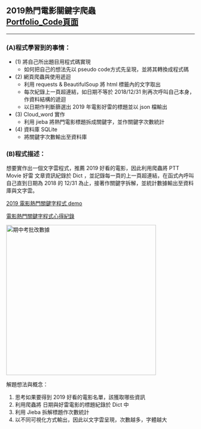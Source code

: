 ## 2019熱門電影關鍵字爬蟲  <br/>[Portfolio_Code頁面](https://huangjamison.github.io/Portfolio_Code/)
---
### (A)程式學習到的事情：
* (1) 將自己所出題目用程式碼實現
    * 如何把自己的想法先以 pseudo code方式先呈現，並將其轉換成程式碼
* (2) 網頁爬蟲與使用遞迴
  * 利用 requests & BeautifulSoup 將 html 標籤內的文字取出
  * 每次紀錄上一頁超連結，如日期不等於 2018/12/31 則再次呼叫自己本身，作資料結構的遞迴
  * 以日期作判斷篩選出 2019 年電影好雷的標題並以 json 檔輸出
* (3) Cloud_word 實作
  * 利用 jieba 將熱門電影標題拆成關鍵字，並作關鍵字次數統計
* (4) 資料庫 SQLite 
  * 將關鍵字次數輸出至資料庫 

### (B)程式描述：
想要實作出一個文字雲程式，推薦 2019 好看的電影，因此利用爬蟲將 PTT Movie 好雷
文章資訊紀錄於 Dict ，並記錄每一頁的上一頁超連結，在函式內呼叫自己直到日期為 2018
的 12/31 為止，接著作關鍵字拆解，並統計數據輸出至資料庫與文字雲。

[2019 電影熱門關鍵字程式 demo](https://www.youtube.com/watch?v=ySzt-8gh48o)

[電影熱門關鍵字程式心得紀錄](https://link.medium.com/8c4wwcJAEZ)

<img src="https://i.imgur.com/kXNlh3m.png" alt="期中考批改數據" title="width=350" width="400" />


解題想法與概念：
1. 思考如果要得到 2019 好看的電影名單，該獲取哪些資訊
2. 利用爬蟲將 日期與好雷電影的標題紀錄於 Dict 中
3. 利用 Jieba 拆解標題作次數統計
4. 以不同可視化方式輸出，因此以文字雲呈現，次數越多，字體越大